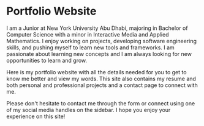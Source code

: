 # Portfolio Website

I am a Junior at New York University Abu Dhabi, majoring in Bachelor of Computer Science with a minor in Interactive Media and Applied Mathematics. I enjoy working on projects, developing software engineering skills, and pushing myself to learn new tools and frameworks. I am passionate about learning new concepts and I am always looking for new opportunities to learn and grow.

Here is my portfolio website with all the details needed for you to get to know me better and view my words. This site also contains my resume and both personal and professional projects and a contact page to connect with me.

Please don't hesitate to contact me through the form or connect using one of my social media handles on the sidebar. I hope you enjoy your experience on this site!

